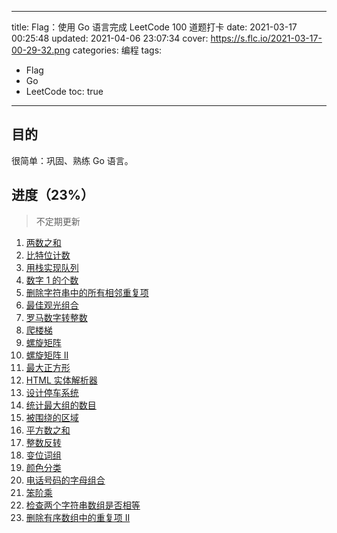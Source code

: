 ----
title: Flag：使用 Go 语言完成 LeetCode 100 道题打卡
date: 2021-03-17 00:25:48
updated: 2021-04-06 23:07:34
cover: https://s.flc.io/2021-03-17-00-29-32.png
categories: 编程
tags: 
- Flag
- Go
- LeetCode
toc: true
----

## 目的

很简单：巩固、熟练 Go 语言。

## 进度（23%）

<!-- more -->

> 不定期更新

1. [两数之和](/leetcode-two-sum/)
2. [比特位计数](/leetcode-counting-bits/)
3. [用栈实现队列](/leetcode-implement-queue-using-stacks/)
4. [数字 1 的个数](/leetcode-number-of-digit-one/)
5. [删除字符串中的所有相邻重复项](/leetcode-remove-all-adjacent-duplicates-in-string/)
6. [最佳观光组合](/leetcode-best-sightseeing-pair/)
7. [罗马数字转整数](/leetcode-roman-to-integer/)
8. [爬楼梯](/leetcode-climbing-stairs/)
9. [螺旋矩阵](/leetcode-spiral-matrix/)
10. [螺旋矩阵 II](/leetcode-spiral-matrix-ii/)
11. [最大正方形](/leetcode-maximal-square/)
12. [HTML 实体解析器](/leetcode-html-entity-parser/)
13. [设计停车系统](/leetcode-design-parking-system/)
14. [统计最大组的数目](/leetcode-count-largest-group/)
15. [被围绕的区域](/leetcode-surrounded-regions/)
16. [平方数之和](/leetcode-sum-of-square-numbers/)
17. [整数反转](/leetcode-reverse-integer/)
18. [变位词组](/leetcode-group-anagrams-lcci/)
19. [颜色分类](/leetcode-sort-colors/)
20. [电话号码的字母组合](/leetcode-letter-combinations-of-a-phone-number/)
21. [笨阶乘](/leetcode-clumsy-factorial/)
22. [检查两个字符串数组是否相等](/leetcode-check-if-two-string-arrays-are-equivalent/)
23. [删除有序数组中的重复项 II](/leetcode-remove-duplicates-from-sorted-array-ii/)